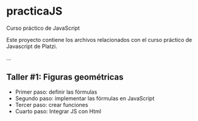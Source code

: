 # practicaJS
Curso práctico de JavaScript

Este proyecto contiene los archivos relacionados con el curso práctico de Javascript de Platzi.

...

## Taller #1: Figuras geométricas
- Primer paso: definir las fórmulas
- Segundo paso: implementar las fórmulas en JavaScript
- Tercer paso: crear funciones
- Cuarto paso: Integrar JS con Html